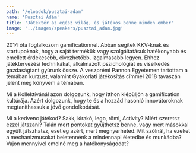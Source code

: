 ```yaml
---
path: '/eloadok/pusztai-adam'
name: 'Pusztai Ádám'
title: 'Játéktér az egész világ, és játékos benne minden ember'
image: '../images/speakers/pusztai_adam.jpg'
---
```


2014 óta foglalkozom gamificationnel. Abban segítek KKV-knak és startupoknak, hogy a saját termékük vagy szolgáltatásuk hatékonyabb és emellett érdekesebb, élvezhetőbb, izgalmasabb legyen. Ehhez játéktervezési technikákat, alkalmazott pszichológiát és viselkedés gazdaságtant gyúrunk össze. A veszprémi Pannon Egyetemen tartottam a témában kurzust, valamint Gyakorlati játékosítás címmel 2018 tavaszán jelent meg könyvem a témában.

Mi a Kollektívánál azon dolgozunk, hogy itthon kiépüljön a gamification kultúrája. Azért dolgozunk, hogy te és a hozzád hasonló innovátoroknak megtaníthassuk a jövő gondolkodását.

<!-- end -->

Mi a kedvenc játékod? Sakk, kirakó, lego, römi, Activity? Miért szeretsz ezzel játszani? Talán mert pontokat gyűjthetsz benne, vagy mert másokkal együtt játszhatsz, esetleg azért, mert megnyerheted. Mit szólnál, ha ezeket a mechanizmusokat beletennénk a mindennapi életedbe és munkádba? Vajon mennyivel emelné meg a hatékonyságodat?
